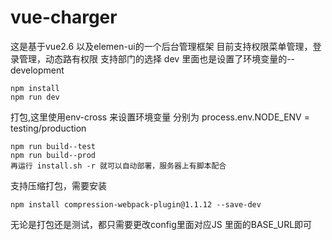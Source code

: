 # vue-charger

这是基于vue2.6  以及elemen-ui的一个后台管理框架
目前支持权限菜单管理，登录管理，动态路有权限
支持部门的选择
dev 里面也是设置了环境变量的--development
```
npm install
npm run dev
```


打包,这里使用env-cross 来设置环境变量 分别为 process.env.NODE_ENV = testing/production

```
npm run build--test 
npm run build--prod 
再运行 install.sh -r 就可以自动部署，服务器上有脚本配合
```

支持压缩打包，需要安装
```
npm install compression-webpack-plugin@1.1.12 --save-dev

```

无论是打包还是测试，都只需要更改config里面对应JS 里面的BASE_URL即可